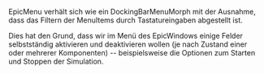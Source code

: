EpicMenu verhält sich wie ein DockingBarMenuMorph mit der Ausnahme, dass das Filtern der MenuItems durch Tastatureingaben abgestellt ist.

Dies hat den Grund, dass wir im Menü des EpicWindows einige Felder selbstständig aktivieren und deaktivieren wollen (je nach Zustand einer oder mehrerer Komponenten) -- beispielsweise die Optionen zum Starten und Stoppen der Simulation.